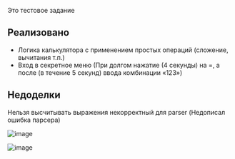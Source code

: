 Это тестовое задание

## Реализовано
- Логика калькулятора с применением простых операций (сложение, вычитания т.п.)
- Вход в секретное меню (При долгом нажатие (4 секунды) на =, а после (в течение 5 секунд) ввода комбинации «123»)

## Недоделки
Нельзя высчитывать выражения некорректный для parser (Недописал ошибка парсера)

![image](https://github.com/user-attachments/assets/ab51b0ed-7193-441c-ad74-7e6b3df6b868)

![image](https://github.com/user-attachments/assets/aa51c642-98af-47b7-b6e6-08d415a99759)
